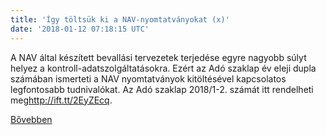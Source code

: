 ```yaml
---
title: 'Így töltsük ki a NAV-nyomtatványokat (x)'
date: '2018-01-12 07:18:15 UTC'
---
```


A NAV által készített bevallási tervezetek terjedése egyre nagyobb súlyt helyez a kontroll-adatszolgáltatásokra. Ezért az Adó szaklap év eleji dupla számában ismerteti a NAV nyomtatványok kitöltésével kapcsolatos legfontosabb tudnivalókat. Az Adó szaklap 2018/1-2. számát itt rendelheti meg<http://ift.tt/2EyZEcq>.


[Bővebben](http://ift.tt/2Fu7HIX)

